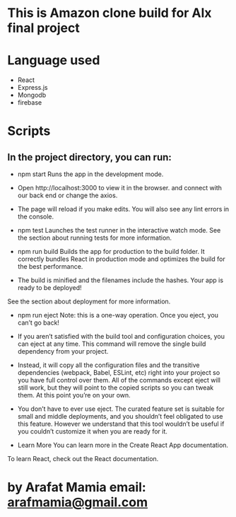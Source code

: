 # This is Amazon clone build for Alx final project
# Language used
* React
* Express.js
* Mongodb
* firebase
# Scripts
## In the project directory, you can run:

* npm start
Runs the app in the development mode.
* Open http://localhost:3000 to view it in the browser. and connect with our back end or change the axios.

* The page will reload if you make edits.
You will also see any lint errors in the console.

* npm test
Launches the test runner in the interactive watch mode.
See the section about running tests for more information.

* npm run build
Builds the app for production to the build folder.
It correctly bundles React in production mode and optimizes the build for the best performance.

* The build is minified and the filenames include the hashes.
Your app is ready to be deployed!

See the section about deployment for more information.

* npm run eject
Note: this is a one-way operation. Once you eject, you can’t go back!

* If you aren’t satisfied with the build tool and configuration choices, you can eject at any time. This command will remove the single build dependency from your project.

* Instead, it will copy all the configuration files and the transitive dependencies (webpack, Babel, ESLint, etc) right into your project so you have full control over them. All of the commands except eject will still work, but they will point to the copied scripts so you can tweak them. At this point you’re on your own.

* You don’t have to ever use eject. The curated feature set is suitable for small and middle deployments, and you shouldn’t feel obligated to use this feature. However we understand that this tool wouldn’t be useful if you couldn’t customize it when you are ready for it.

* Learn More
You can learn more in the Create React App documentation.

To learn React, check out the React documentation.


# by Arafat Mamia email: <arafmamia@gmail.com>
